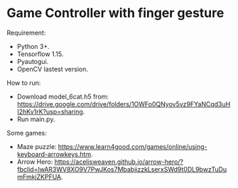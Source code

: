 # Game Controller with finger gesture
Requirement:
* Python 3+.
* Tensorflow 1.15.
* Pyautogui.
* OpenCV lastest version.

How to run:
* Download model_6cat.h5 from: https://drive.google.com/drive/folders/1OWFo0QNyov5vz9FYaNCqd3uHI2hKv1rK?usp=sharing.
* Run main.py.

Some games:
* Maze puzzle: https://www.learn4good.com/games/online/using-keyboard-arrowkeys.htm.
* Arrow Hero: https://acelisweaven.github.io/arrow-hero/?fbclid=IwAR3WV8XO9V7PwJKos7MbabjizzkLserxSWd9t0DL9bwzTuDumFmkjZKPFUA.
